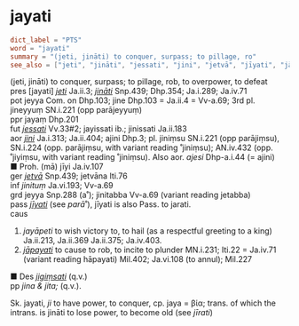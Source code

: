# jayati

``` toml
dict_label = "PTS"
word = "jayati"
summary = "(jeti, jināti) to conquer, surpass; to pillage, ro"
see_also = ["jeti", "jināti", "jessati", "jini", "jetvā", "jīyati", "jāpayati", "jigiṃsati"]
```

(jeti, jināti) to conquer, surpass; to pillage, rob, to overpower, to defeat  
pres [jayati] *[jeti](jeti.md)* Ja.ii.3; *[jināti](jināti.md)* Snp.439; Dhp.354; Ja.i.289; Ja.iv.71  
pot jeyya Com. on Dhp.103; jine Dhp.103 = Ja.ii.4 = Vv\-a.69; 3rd pl. jineyyuṃ SN.i.221 (opp parājeyyuṃ)  
ppr jayaṃ Dhp.201  
fut *[jessati](jessati.md)* Vv.33#2; jayissati ib.; jinissati Ja.ii.183  
aor *[jini](jini.md)* Ja.i.313; Ja.ii.404; ajini Dhp.3; pl. jiniṃsu SN.i.221 (opp parājiṃsu), SN.i.224 (opp. parājiṃsu, with variant reading ˚jiniṃsu); AN.iv.432 (opp. ˚jiyiṃsu, with variant reading ˚jiniṃsu). Also aor. *ajesi* Dhp\-a.i.44 (= ajini)  
■ Proh. (mā) jīyi Ja.iv.107  
ger *[jetvā](jetvā.md)* Snp.439; jetvāna Iti.76  
inf *jinituṃ* Ja.vi.193; Vv\-a.69  
grd jeyya Snp.288 (a˚); jinitabba Vv\-a.69 (variant reading jetabba)  
pass *[jīyati](jīyati.md)* (see *parā*˚), jīyati is also Pass. to jarati.  
caus

1. *jayāpeti* to wish victory to, to hail (as a respectful greeting to a king) Ja.ii.213, Ja.ii.369 Ja.ii.375; Ja.iv.403.
2. *[jāpayati](jāpayati.md)* to cause to rob, to incite to plunder MN.i.231; Iti.22 = Ja.iv.71 (variant reading hāpayati) Mil.402; Ja.vi.108 (to annul); Mil.227

■ Des *[jigiṃsati](jigiṃsati.md)* (q.v.)  
pp *jina & jita;* (q.v.).

Sk. jayati, *ji* to have power, to conquer, cp. jaya = βία; trans. of which the intrans. is jināti to lose power, to become old (see *jīrati*)

